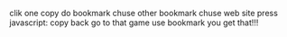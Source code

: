 clik one copy do bookmark chuse other bookmark chuse web site press javascript: copy back go to that game use bookmark you get that!!!
